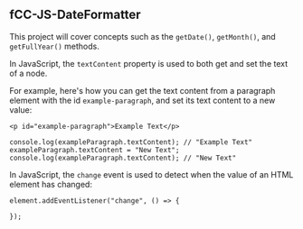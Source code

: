 ## fCC-JS-DateFormatter

This project will cover concepts such as the <code>getDate()</code>, <code>getMonth()</code>, and <code>getFullYear()</code> methods.

In JavaScript, the <code>textContent</code> property is used to both get and set the text of a node.

For example, here's how you can get the text content from a paragraph element with the id <code>example-paragraph</code>, and set its text content to a new value:

`<p id="example-paragraph">Example Text</p>`

```const exampleParagraph = document.getElementById("example-paragraph");
console.log(exampleParagraph.textContent); // "Example Text"
exampleParagraph.textContent = "New Text";
console.log(exampleParagraph.textContent); // "New Text"
```

In JavaScript, the <code>change</code> event is used to detect when the value of an HTML element has changed:

```
element.addEventListener("change", () => {

});
```
